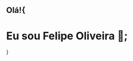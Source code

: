 ## Olá!{
 # Eu sou Felipe Oliveira 🚀;
  }

  <br>
  
 <div style="display:flex; opacity:0.0;">
  
  <img width="auto" height="150px" src="https://github-readme-stats.vercel.app/api?username=felipeollveira&theme=blue-green">
 </div>

 

